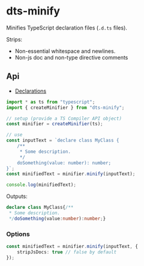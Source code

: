 # dts-minify

Minifies TypeScript declaration files (`.d.ts` files).

Strips:

* Non-essential whitespace and newlines.
* Non-js doc and non-type directive comments

## Api

* [Declarations](lib/dts-minify.d.ts)

```ts
import * as ts from "typescript";
import { createMinifier } from "dts-minify";

// setup (provide a TS Compiler API object)
const minifier = createMinifier(ts);

// use
const inputText = `declare class MyClass {
    /**
     * Some description.
     */
    doSomething(value: number): number;
}`;
const minifiedText = minifier.minify(inputText);

console.log(minifiedText);
```

Outputs:

```ts
declare class MyClass{/**
 * Some description.
 */doSomething(value:number):number;}
```

### Options

```ts
const minifiedText = minifier.minify(inputText, {
    stripJsDocs: true // false by default
});
```
